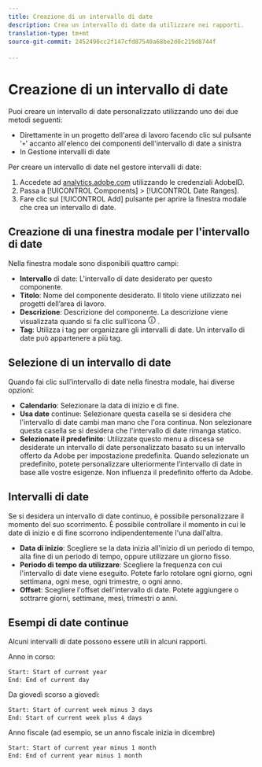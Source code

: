 ```yaml
---
title: Creazione di un intervallo di date
description: Crea un intervallo di date da utilizzare nei rapporti.
translation-type: tm+mt
source-git-commit: 2452490cc2f147cfd87540a68be2d0c219d8744f

---
```



# Creazione di un intervallo di date

Puoi creare un intervallo di date personalizzato utilizzando uno dei due metodi seguenti:

* Direttamente in un progetto dell&#39;area di lavoro facendo clic sul pulsante &#39;`+`&#39; accanto all&#39;elenco dei componenti dell&#39;intervallo di date a sinistra
* In Gestione intervalli di date

Per creare un intervallo di date nel gestore intervalli di date:

1. Accedete ad [analytics.adobe.com](https://analytics.adobe.com) utilizzando le credenziali AdobeID.
1. Passa a [!UICONTROL Components] > [!UICONTROL Date Ranges].
1. Fare clic sul [!UICONTROL Add] pulsante per aprire la finestra modale che crea un intervallo di date.

## Creazione di una finestra modale per l&#39;intervallo di date

Nella finestra modale sono disponibili quattro campi:

* **Intervallo** di date: L&#39;intervallo di date desiderato per questo componente.
* **Titolo**: Nome del componente desiderato. Il titolo viene utilizzato nei progetti dell’area di lavoro.
* **Descrizione**: Descrizione del componente. La descrizione viene visualizzata quando si fa clic sull&#39;icona ![i](../assets/i.png) .
* **Tag**: Utilizza i tag per organizzare gli intervalli di date. Un intervallo di date può appartenere a più tag.

## Selezione di un intervallo di date

Quando fai clic sull’intervallo di date nella finestra modale, hai diverse opzioni:

* **Calendario**: Selezionare la data di inizio e di fine.
* **Usa date** continue: Selezionare questa casella se si desidera che l&#39;intervallo di date cambi man mano che l&#39;ora continua. Non selezionare questa casella se si desidera che l&#39;intervallo di date rimanga statico.
* **Selezionate il predefinito**: Utilizzate questo menu a discesa se desiderate un intervallo di date personalizzato basato su un intervallo offerto da Adobe per impostazione predefinita. Quando selezionate un predefinito, potete personalizzare ulteriormente l’intervallo di date in base alle vostre esigenze. Non influenza il predefinito offerto da Adobe.

## Intervalli di date

Se si desidera un intervallo di date continuo, è possibile personalizzare il momento del suo scorrimento. È possibile controllare il momento in cui le date di inizio e di fine scorrono indipendentemente l&#39;una dall&#39;altra.

* **Data di inizio**: Scegliere se la data inizia all&#39;inizio di un periodo di tempo, alla fine di un periodo di tempo, oppure utilizzare un giorno fisso.
* **Periodo di tempo da utilizzare**: Scegliere la frequenza con cui l&#39;intervallo di date viene eseguito. Potete farlo rotolare ogni giorno, ogni settimana, ogni mese, ogni trimestre, o ogni anno.
* **Offset**: Scegliere l&#39;offset dell&#39;intervallo di date. Potete aggiungere o sottrarre giorni, settimane, mesi, trimestri o anni.

## Esempi di date continue

Alcuni intervalli di date possono essere utili in alcuni rapporti.

Anno in corso:

```text
Start: Start of current year
End: End of current day
```

Da giovedì scorso a giovedì:

```text
Start: Start of current week minus 3 days
End: Start of current week plus 4 days
```

Anno fiscale (ad esempio, se un anno fiscale inizia in dicembre)

```text
Start: Start of current year minus 1 month
End: End of current year minus 1 month
```
